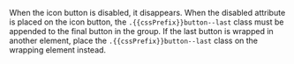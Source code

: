 When the icon button is disabled, it disappears. When the disabled attribute is placed on the icon button, the `.{{cssPrefix}}button--last` class must be appended to the final button in the group. If the last button is wrapped in another element, place the `.{{cssPrefix}}button--last` class on the wrapping element instead.
